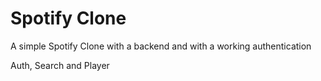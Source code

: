 # Spotify Clone
A simple Spotify Clone with a backend and with a working authentication  
  
Auth, Search and Player
